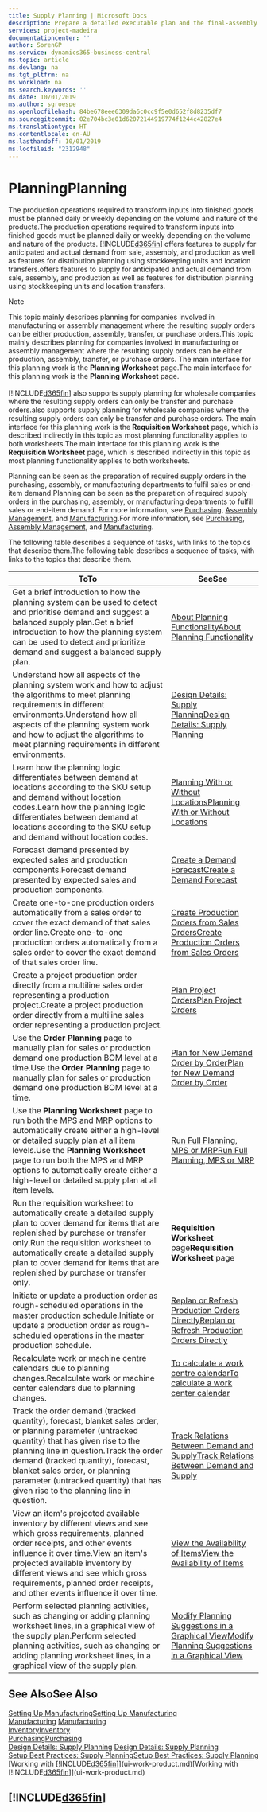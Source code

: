 ```yaml
---
title: Supply Planning | Microsoft Docs
description: Prepare a detailed executable plan and the final-assembly production schedule for sales and production demand.
services: project-madeira
documentationcenter: ''
author: SorenGP
ms.service: dynamics365-business-central
ms.topic: article
ms.devlang: na
ms.tgt_pltfrm: na
ms.workload: na
ms.search.keywords: ''
ms.date: 10/01/2019
ms.author: sgroespe
ms.openlocfilehash: 84be678eee6309da6c0cc9f5e0d652f8d8235df7
ms.sourcegitcommit: 02e704bc3e01d62072144919774f1244c42827e4
ms.translationtype: HT
ms.contentlocale: en-AU
ms.lasthandoff: 10/01/2019
ms.locfileid: "2312948"
---
```

# <a name="planning"></a><span data-ttu-id="12b2e-103">Planning</span><span class="sxs-lookup"><span data-stu-id="12b2e-103">Planning</span></span>
<span data-ttu-id="12b2e-104">The production operations required to transform inputs into finished goods must be planned daily or weekly depending on the volume and nature of the products.</span><span class="sxs-lookup"><span data-stu-id="12b2e-104">The production operations required to transform inputs into finished goods must be planned daily or weekly depending on the volume and nature of the products.</span></span> [!INCLUDE[d365fin](includes/d365fin_md.md)] <span data-ttu-id="12b2e-105">offers features to supply for anticipated and actual demand from sale, assembly, and production as well as features for distribution planning using stockkeeping units and location transfers.</span><span class="sxs-lookup"><span data-stu-id="12b2e-105">offers features to supply for anticipated and actual demand from sale, assembly, and production as well as features for distribution planning using stockkeeping units and location transfers.</span></span>

> [!NOTE]
> <span data-ttu-id="12b2e-106">This topic mainly describes planning for companies involved in manufacturing or assembly management where the resulting supply orders can be either production, assembly, transfer, or purchase orders.</span><span class="sxs-lookup"><span data-stu-id="12b2e-106">This topic mainly describes planning for companies involved in manufacturing or assembly management where the resulting supply orders can be either production, assembly, transfer, or purchase orders.</span></span> <span data-ttu-id="12b2e-107">The main interface for this planning work is the **Planning Worksheet** page.</span><span class="sxs-lookup"><span data-stu-id="12b2e-107">The main interface for this planning work is the **Planning Worksheet** page.</span></span><br /><br />
> [!INCLUDE[d365fin](includes/d365fin_md.md)] <span data-ttu-id="12b2e-108">also supports supply planning for wholesale companies where the resulting supply orders can only be transfer and purchase orders.</span><span class="sxs-lookup"><span data-stu-id="12b2e-108">also supports supply planning for wholesale companies where the resulting supply orders can only be transfer and purchase orders.</span></span> <span data-ttu-id="12b2e-109">The main interface for this planning work is the **Requisition Worksheet** page, which is described indirectly in this topic as most planning functionality applies to both worksheets.</span><span class="sxs-lookup"><span data-stu-id="12b2e-109">The main interface for this planning work is the **Requisition Worksheet** page, which is described indirectly in this topic as most planning functionality applies to both worksheets.</span></span>

<span data-ttu-id="12b2e-110">Planning can be seen as the preparation of required supply orders in the purchasing, assembly, or manufacturing departments to fulfil sales or end-item demand.</span><span class="sxs-lookup"><span data-stu-id="12b2e-110">Planning can be seen as the preparation of required supply orders in the purchasing, assembly, or manufacturing departments to fulfill sales or end-item demand.</span></span> <span data-ttu-id="12b2e-111">For more information, see [Purchasing](purchasing-manage-purchasing.md), [Assembly Management](assembly-assemble-items.md), and [Manufacturing](production-manage-manufacturing.md).</span><span class="sxs-lookup"><span data-stu-id="12b2e-111">For more information, see [Purchasing](purchasing-manage-purchasing.md), [Assembly Management](assembly-assemble-items.md), and [Manufacturing](production-manage-manufacturing.md).</span></span>

<span data-ttu-id="12b2e-112">The following table describes a sequence of tasks, with links to the topics that describe them.</span><span class="sxs-lookup"><span data-stu-id="12b2e-112">The following table describes a sequence of tasks, with links to the topics that describe them.</span></span>   

|<span data-ttu-id="12b2e-113">**To**</span><span class="sxs-lookup"><span data-stu-id="12b2e-113">**To**</span></span>|<span data-ttu-id="12b2e-114">**See**</span><span class="sxs-lookup"><span data-stu-id="12b2e-114">**See**</span></span>|  
|------------|-------------|  
|<span data-ttu-id="12b2e-115">Get a brief introduction to how the planning system can be used to detect and prioritise demand and suggest a balanced supply plan.</span><span class="sxs-lookup"><span data-stu-id="12b2e-115">Get a brief introduction to how the planning system can be used to detect and prioritize demand and suggest a balanced supply plan.</span></span>|[<span data-ttu-id="12b2e-116">About Planning Functionality</span><span class="sxs-lookup"><span data-stu-id="12b2e-116">About Planning Functionality</span></span>](production-about-planning-functionality.md)|
|<span data-ttu-id="12b2e-117">Understand how all aspects of the planning system work and how to adjust the algorithms to meet planning requirements in different environments.</span><span class="sxs-lookup"><span data-stu-id="12b2e-117">Understand how all aspects of the planning system work and how to adjust the algorithms to meet planning requirements in different environments.</span></span>|[<span data-ttu-id="12b2e-118">Design Details: Supply Planning</span><span class="sxs-lookup"><span data-stu-id="12b2e-118">Design Details: Supply Planning</span></span>](design-details-supply-planning.md)|
|<span data-ttu-id="12b2e-119">Learn how the planning logic differentiates between demand at locations according to the SKU setup and demand without location codes.</span><span class="sxs-lookup"><span data-stu-id="12b2e-119">Learn how the planning logic differentiates between demand at locations according to the SKU setup and demand without location codes.</span></span>|[<span data-ttu-id="12b2e-120">Planning With or Without Locations</span><span class="sxs-lookup"><span data-stu-id="12b2e-120">Planning With or Without Locations</span></span>](production-planning-with-without-locations.md)|
|<span data-ttu-id="12b2e-121">Forecast demand presented by expected sales and production components.</span><span class="sxs-lookup"><span data-stu-id="12b2e-121">Forecast demand presented by expected sales and production components.</span></span>|[<span data-ttu-id="12b2e-122">Create a Demand Forecast</span><span class="sxs-lookup"><span data-stu-id="12b2e-122">Create a Demand Forecast</span></span>](production-how-to-create-a-forecast.md)|  
|<span data-ttu-id="12b2e-123">Create one-to-one production orders automatically from a sales order to cover the exact demand of that sales order line.</span><span class="sxs-lookup"><span data-stu-id="12b2e-123">Create one-to-one production orders automatically from a sales order to cover the exact demand of that sales order line.</span></span>|[<span data-ttu-id="12b2e-124">Create Production Orders from Sales Orders</span><span class="sxs-lookup"><span data-stu-id="12b2e-124">Create Production Orders from Sales Orders</span></span>](production-how-to-create-production-orders-from-sales-orders.md)|
|<span data-ttu-id="12b2e-125">Create a project production order directly from a multiline sales order representing a production project.</span><span class="sxs-lookup"><span data-stu-id="12b2e-125">Create a project production order directly from a multiline sales order representing a production project.</span></span>|[<span data-ttu-id="12b2e-126">Plan Project Orders</span><span class="sxs-lookup"><span data-stu-id="12b2e-126">Plan Project Orders</span></span>](production-how-to-plan-project-orders.md)|
|<span data-ttu-id="12b2e-127">Use the **Order Planning** page to manually plan for sales or production demand one production BOM level at a time.</span><span class="sxs-lookup"><span data-stu-id="12b2e-127">Use the **Order Planning** page to manually plan for sales or production demand one production BOM level at a time.</span></span>|[<span data-ttu-id="12b2e-128">Plan for New Demand Order by Order</span><span class="sxs-lookup"><span data-stu-id="12b2e-128">Plan for New Demand Order by Order</span></span>](production-how-to-plan-for-new-demand.md)|
|<span data-ttu-id="12b2e-129">Use the **Planning Worksheet** page to run both the MPS and MRP options to automatically create either a high-level or detailed supply plan at all item levels.</span><span class="sxs-lookup"><span data-stu-id="12b2e-129">Use the **Planning Worksheet** page to run both the MPS and MRP options to automatically create either a high-level or detailed supply plan at all item levels.</span></span>|[<span data-ttu-id="12b2e-130">Run Full Planning, MPS or MRP</span><span class="sxs-lookup"><span data-stu-id="12b2e-130">Run Full Planning, MPS or MRP</span></span>](production-how-to-run-mps-and-mrp.md)|
|<span data-ttu-id="12b2e-131">Run the requisition worksheet to automatically create a detailed supply plan to cover demand for items that are replenished by purchase or transfer only.</span><span class="sxs-lookup"><span data-stu-id="12b2e-131">Run the requisition worksheet to automatically create a detailed supply plan to cover demand for items that are replenished by purchase or transfer only.</span></span>|<span data-ttu-id="12b2e-132">**Requisition Worksheet** page</span><span class="sxs-lookup"><span data-stu-id="12b2e-132">**Requisition Worksheet** page</span></span>|  
|<span data-ttu-id="12b2e-133">Initiate or update a production order as rough-scheduled operations in the master production schedule.</span><span class="sxs-lookup"><span data-stu-id="12b2e-133">Initiate or update a production order as rough-scheduled operations in the master production schedule.</span></span>|[<span data-ttu-id="12b2e-134">Replan or Refresh Production Orders Directly</span><span class="sxs-lookup"><span data-stu-id="12b2e-134">Replan or Refresh Production Orders Directly</span></span>](production-how-to-replan-refresh-production-orders.md)|
|<span data-ttu-id="12b2e-135">Recalculate work or machine centre calendars due to planning changes.</span><span class="sxs-lookup"><span data-stu-id="12b2e-135">Recalculate work or machine center calendars due to planning changes.</span></span>|[<span data-ttu-id="12b2e-136">To calculate a work centre calendar</span><span class="sxs-lookup"><span data-stu-id="12b2e-136">To calculate a work center calendar</span></span>](production-how-to-create-work-center-calendars.md#to-calculate-a-work-center-calendar)|
|<span data-ttu-id="12b2e-137">Track the order demand (tracked quantity), forecast, blanket sales order, or planning parameter (untracked quantity) that has given rise to the planning line in question.</span><span class="sxs-lookup"><span data-stu-id="12b2e-137">Track the order demand (tracked quantity), forecast, blanket sales order, or planning parameter (untracked quantity) that has given rise to the planning line in question.</span></span>|[<span data-ttu-id="12b2e-138">Track Relations Between Demand and Supply</span><span class="sxs-lookup"><span data-stu-id="12b2e-138">Track Relations Between Demand and Supply</span></span>](production-how-track-demand-supply.md)|
|<span data-ttu-id="12b2e-139">View an item's projected available inventory by different views and see which gross requirements, planned order receipts, and other events influence it over time.</span><span class="sxs-lookup"><span data-stu-id="12b2e-139">View an item's projected available inventory by different views and see which gross requirements, planned order receipts, and other events influence it over time.</span></span>|[<span data-ttu-id="12b2e-140">View the Availability of Items</span><span class="sxs-lookup"><span data-stu-id="12b2e-140">View the Availability of Items</span></span>](inventory-how-availability-overview.md)|  
|<span data-ttu-id="12b2e-141">Perform selected planning activities, such as changing or adding planning worksheet lines, in a graphical view of the supply plan.</span><span class="sxs-lookup"><span data-stu-id="12b2e-141">Perform selected planning activities, such as changing or adding planning worksheet lines, in a graphical view of the supply plan.</span></span>|[<span data-ttu-id="12b2e-142">Modify Planning Suggestions in a Graphical View</span><span class="sxs-lookup"><span data-stu-id="12b2e-142">Modify Planning Suggestions in a Graphical View</span></span>](production-how-to-modify-planning-suggestions-in-a-graphical-view.md)|

## <a name="see-also"></a><span data-ttu-id="12b2e-143">See Also</span><span class="sxs-lookup"><span data-stu-id="12b2e-143">See Also</span></span>
[<span data-ttu-id="12b2e-144">Setting Up Manufacturing</span><span class="sxs-lookup"><span data-stu-id="12b2e-144">Setting Up Manufacturing</span></span>](production-configure-production-processes.md)  
<span data-ttu-id="12b2e-145">[Manufacturing](production-manage-manufacturing.md)  </span><span class="sxs-lookup"><span data-stu-id="12b2e-145">[Manufacturing](production-manage-manufacturing.md)  </span></span>  
[<span data-ttu-id="12b2e-146">Inventory</span><span class="sxs-lookup"><span data-stu-id="12b2e-146">Inventory</span></span>](inventory-manage-inventory.md)  
[<span data-ttu-id="12b2e-147">Purchasing</span><span class="sxs-lookup"><span data-stu-id="12b2e-147">Purchasing</span></span>](purchasing-manage-purchasing.md)  
<span data-ttu-id="12b2e-148">[Design Details: Supply Planning](design-details-supply-planning.md) </span><span class="sxs-lookup"><span data-stu-id="12b2e-148">[Design Details: Supply Planning](design-details-supply-planning.md) </span></span>  
[<span data-ttu-id="12b2e-149">Setup Best Practices: Supply Planning</span><span class="sxs-lookup"><span data-stu-id="12b2e-149">Setup Best Practices: Supply Planning</span></span>](setup-best-practices-supply-planning.md)  
<span data-ttu-id="12b2e-150">[Working with [!INCLUDE[d365fin](includes/d365fin_md.md)]](ui-work-product.md)</span><span class="sxs-lookup"><span data-stu-id="12b2e-150">[Working with [!INCLUDE[d365fin](includes/d365fin_md.md)]](ui-work-product.md)</span></span>

## [!INCLUDE[d365fin](includes/free_trial_md.md)]  
